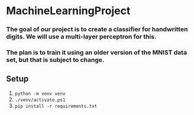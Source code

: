 # MachineLearningProject
### The goal of our project is to create a classifier for handwritten digits. We will use a multi-layer perceptron for this. 
### The plan is to train it using an older version of the MNIST data set, but that is subject to change.


## Setup
1. `python -m venv venv`
2. `./venv/activate.ps1`
3. `pip install -r requirements.txt`


